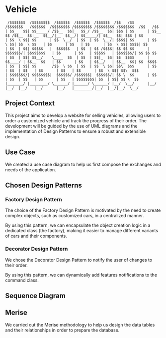 # Vehicle

```
 /$$$$$$$  /$$$$$$$$  /$$$$$$  /$$$$$$  /$$$$$$  /$$   /$$       /$$$$$$$   /$$$$$$  /$$$$$$$$ /$$$$$$$$ /$$$$$$$$ /$$$$$$$  /$$   /$$
| $$__  $$| $$_____/ /$$__  $$|_  $$_/ /$$__  $$| $$$ | $$      | $$__  $$ /$$__  $$|__  $$__/|__  $$__/| $$_____/| $$__  $$| $$$ | $$
| $$  \ $$| $$      | $$  \__/  | $$  | $$  \__/| $$$$| $$      | $$  \ $$| $$  \ $$   | $$      | $$   | $$      | $$  \ $$| $$$$| $$
| $$  | $$| $$$$$   |  $$$$$$   | $$  | $$ /$$$$| $$ $$ $$      | $$$$$$$/| $$$$$$$$   | $$      | $$   | $$$$$   | $$$$$$$/| $$ $$ $$
| $$  | $$| $$__/    \____  $$  | $$  | $$|_  $$| $$  $$$$      | $$____/ | $$__  $$   | $$      | $$   | $$__/   | $$__  $$| $$  $$$$
| $$  | $$| $$       /$$  \ $$  | $$  | $$  \ $$| $$\  $$$      | $$      | $$  | $$   | $$      | $$   | $$      | $$  \ $$| $$\  $$$
| $$$$$$$/| $$$$$$$$|  $$$$$$/ /$$$$$$|  $$$$$$/| $$ \  $$      | $$      | $$  | $$   | $$      | $$   | $$$$$$$$| $$  | $$| $$ \  $$
|_______/ |________/ \______/ |______/ \______/ |__/  \__/      |__/      |__/  |__/   |__/      |__/   |________/|__/  |__/|__/  \__/
```

## Project Context

This project aims to develop a website for selling vehicles, allowing users to order a customized vehicle and track the progress of their order. The development will be guided by the use of UML diagrams and the implementation of Design Patterns to ensure a robust and extensible design.

## Use Case

We created a use case diagram to help us first compose the exchanges and needs of the application.

## Chosen Design Patterns

### Factory Design Pattern

The choice of the Factory Design Pattern is motivated by the need to create complex objects, such as customized cars, in a centralized manner.

By using this pattern, we can encapsulate the object creation logic in a dedicated class (the factory), making it easier to manage different variants of cars and their components.

### Decorator Design Pattern

We chose the Decorator Design Pattern to notify the user of changes to their order.

By using this pattern, we can dynamically add features notifications to the command class.

## Sequence Diagram

## Merise

We carried out the Merise methodology to help us design the data tables and their relationships in order to prepare the database.
